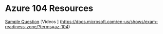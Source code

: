# Azure 104 Resources

[Sample Question](https://docs.microsoft.com/en-us/certifications/resources/az-104-sample-questions?azure-portal=true)
[Videos ] (https://docs.microsoft.com/en-us/shows/exam-readiness-zone/?terms=az-104)
